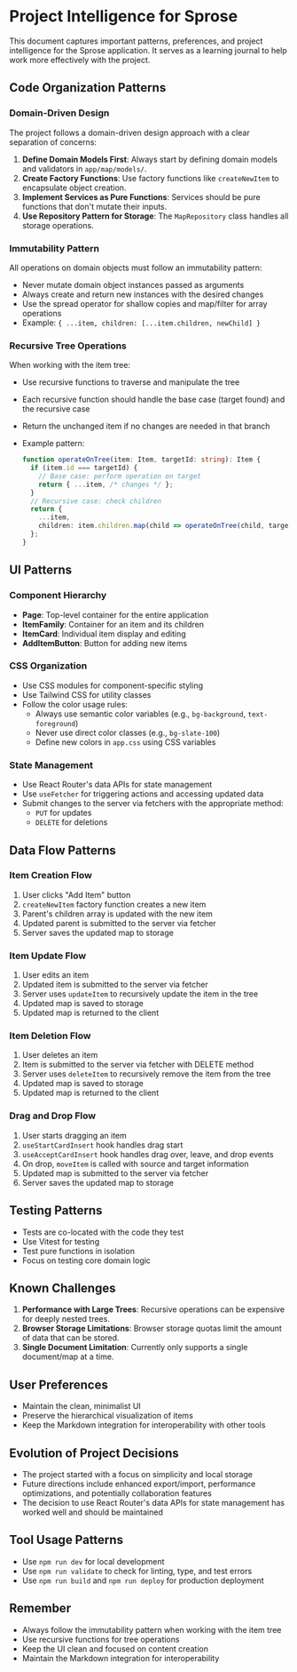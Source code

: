 # Project Intelligence for Sprose

This document captures important patterns, preferences, and project intelligence for the Sprose application. It serves as a learning journal to help work more effectively with the project.

## Code Organization Patterns

### Domain-Driven Design

The project follows a domain-driven design approach with a clear separation of concerns:

1. **Define Domain Models First**: Always start by defining domain models and validators in `app/map/models/`.
2. **Create Factory Functions**: Use factory functions like `createNewItem` to encapsulate object creation.
3. **Implement Services as Pure Functions**: Services should be pure functions that don't mutate their inputs.
4. **Use Repository Pattern for Storage**: The `MapRepository` class handles all storage operations.

### Immutability Pattern

All operations on domain objects must follow an immutability pattern:

- Never mutate domain object instances passed as arguments
- Always create and return new instances with the desired changes
- Use the spread operator for shallow copies and map/filter for array operations
- Example: `{ ...item, children: [...item.children, newChild] }`

### Recursive Tree Operations

When working with the item tree:

- Use recursive functions to traverse and manipulate the tree
- Each recursive function should handle the base case (target found) and the recursive case
- Return the unchanged item if no changes are needed in that branch
- Example pattern:

  ```typescript
  function operateOnTree(item: Item, targetId: string): Item {
    if (item.id === targetId) {
      // Base case: perform operation on target
      return { ...item, /* changes */ };
    }
    // Recursive case: check children
    return {
      ...item,
      children: item.children.map(child => operateOnTree(child, targetId))
    };
  }
  ```

## UI Patterns

### Component Hierarchy

- **Page**: Top-level container for the entire application
- **ItemFamily**: Container for an item and its children
- **ItemCard**: Individual item display and editing
- **AddItemButton**: Button for adding new items

### CSS Organization

- Use CSS modules for component-specific styling
- Use Tailwind CSS for utility classes
- Follow the color usage rules:
  - Always use semantic color variables (e.g., `bg-background`, `text-foreground`)
  - Never use direct color classes (e.g., `bg-slate-100`)
  - Define new colors in `app.css` using CSS variables

### State Management

- Use React Router's data APIs for state management
- Use `useFetcher` for triggering actions and accessing updated data
- Submit changes to the server via fetchers with the appropriate method:
  - `PUT` for updates
  - `DELETE` for deletions

## Data Flow Patterns

### Item Creation Flow

1. User clicks "Add Item" button
2. `createNewItem` factory function creates a new item
3. Parent's children array is updated with the new item
4. Updated parent is submitted to the server via fetcher
5. Server saves the updated map to storage

### Item Update Flow

1. User edits an item
2. Updated item is submitted to the server via fetcher
3. Server uses `updateItem` to recursively update the item in the tree
4. Updated map is saved to storage
5. Updated map is returned to the client

### Item Deletion Flow

1. User deletes an item
2. Item is submitted to the server via fetcher with DELETE method
3. Server uses `deleteItem` to recursively remove the item from the tree
4. Updated map is saved to storage
5. Updated map is returned to the client

### Drag and Drop Flow

1. User starts dragging an item
2. `useStartCardInsert` hook handles drag start
3. `useAcceptCardInsert` hook handles drag over, leave, and drop events
4. On drop, `moveItem` is called with source and target information
5. Updated map is submitted to the server via fetcher
6. Server saves the updated map to storage

## Testing Patterns

- Tests are co-located with the code they test
- Use Vitest for testing
- Test pure functions in isolation
- Focus on testing core domain logic

## Known Challenges

1. **Performance with Large Trees**: Recursive operations can be expensive for deeply nested trees.
2. **Browser Storage Limitations**: Browser storage quotas limit the amount of data that can be stored.
3. **Single Document Limitation**: Currently only supports a single document/map at a time.

## User Preferences

- Maintain the clean, minimalist UI
- Preserve the hierarchical visualization of items
- Keep the Markdown integration for interoperability with other tools

## Evolution of Project Decisions

- The project started with a focus on simplicity and local storage
- Future directions include enhanced export/import, performance optimizations, and potentially collaboration features
- The decision to use React Router's data APIs for state management has worked well and should be maintained

## Tool Usage Patterns

- Use `npm run dev` for local development
- Use `npm run validate` to check for linting, type, and test errors
- Use `npm run build` and `npm run deploy` for production deployment

## Remember

- Always follow the immutability pattern when working with the item tree
- Use recursive functions for tree operations
- Keep the UI clean and focused on content creation
- Maintain the Markdown integration for interoperability
